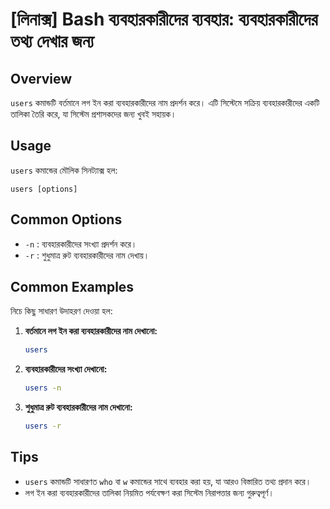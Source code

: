 # [লিনাক্স] Bash ব্যবহারকারীদের ব্যবহার: ব্যবহারকারীদের তথ্য দেখার জন্য

## Overview
`users` কমান্ডটি বর্তমানে লগ ইন করা ব্যবহারকারীদের নাম প্রদর্শন করে। এটি সিস্টেমে সক্রিয় ব্যবহারকারীদের একটি তালিকা তৈরি করে, যা সিস্টেম প্রশাসকদের জন্য খুবই সহায়ক।

## Usage
`users` কমান্ডের মৌলিক সিনট্যাক্স হল:

```
users [options]
```

## Common Options
- `-n` : ব্যবহারকারীদের সংখ্যা প্রদর্শন করে।
- `-r` : শুধুমাত্র রুট ব্যবহারকারীদের নাম দেখায়।

## Common Examples
নিচে কিছু সাধারণ উদাহরণ দেওয়া হল:

1. **বর্তমানে লগ ইন করা ব্যবহারকারীদের নাম দেখানো:**
   ```bash
   users
   ```

2. **ব্যবহারকারীদের সংখ্যা দেখানো:**
   ```bash
   users -n
   ```

3. **শুধুমাত্র রুট ব্যবহারকারীদের নাম দেখানো:**
   ```bash
   users -r
   ```

## Tips
- `users` কমান্ডটি সাধারণত `who` বা `w` কমান্ডের সাথে ব্যবহার করা হয়, যা আরও বিস্তারিত তথ্য প্রদান করে।
- লগ ইন করা ব্যবহারকারীদের তালিকা নিয়মিত পর্যবেক্ষণ করা সিস্টেম নিরাপত্তার জন্য গুরুত্বপূর্ণ।